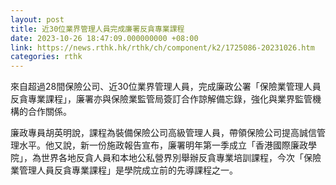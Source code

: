 ```yaml
---
layout: post
title: 近30位業界管理人員完成廉署反貪專業課程
date: 2023-10-26 18:47:09.000000000 +08:00
link: https://news.rthk.hk/rthk/ch/component/k2/1725086-20231026.htm
categories: rthk
---
```


來自超過28間保險公司、近30位業界管理人員，完成廉政公署「保險業管理人員反貪專業課程」，廉署亦與保險業監管局簽訂合作諒解備忘錄，強化與業界監管機構的合作關係。

廉政專員胡英明說，課程為裝備保險公司高級管理人員，帶領保險公司提高誠信管理水平。他又說，新一份施政報告宣布，廉署明年第一季成立「香港國際廉政學院」，為世界各地反貪人員和本地公私營界別舉辦反貪專業培訓課程，今次「保險業管理人員反貪專業課程」是學院成立前的先導課程之一。
